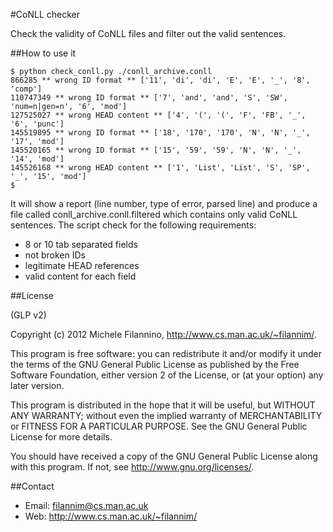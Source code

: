 #CoNLL checker

Check the validity of CoNLL files and filter out the valid sentences.

##How to use it

    $ python check_conll.py ./conll_archive.conll
    866285 ** wrong ID format ** ['11', 'di', 'di', 'E', 'E', '_', '8', 'comp']
    110747349 ** wrong ID format ** ['7', 'and', 'and', 'S', 'SW', 'num=n|gen=n', '6', 'mod']
    127525027 ** wrong HEAD content ** ['4', '(', '(', 'F', 'FB', '_', '6', 'punc']
    145519895 ** wrong ID format ** ['18', '170', '170', 'N', 'N', '_', '17', 'mod']
    145520165 ** wrong ID format ** ['15', '59', '59', 'N', 'N', '_', '14', 'mod']
    145526168 ** wrong HEAD content ** ['1', 'List', 'List', 'S', 'SP', '_', '15', 'mod']
    $

It will show a report (line number, type of error, parsed line) and produce a file called conll_archive.conll.filtered which contains only valid CoNLL sentences.
The script check for the following requirements:
* 8 or 10 tab separated fields
* not broken IDs
* legitimate HEAD references
* valid content for each field

##License

(GLP v2)

Copyright (c) 2012 Michele Filannino, <http://www.cs.man.ac.uk/~filannim/>.

This program is free software: you can redistribute it and/or modify
it under the terms of the GNU General Public License as published by
the Free Software Foundation, either version 2 of the License, or
(at your option) any later version.

This program is distributed in the hope that it will be useful,
but WITHOUT ANY WARRANTY; without even the implied warranty of
MERCHANTABILITY or FITNESS FOR A PARTICULAR PURPOSE.  See the
GNU General Public License for more details.

You should have received a copy of the GNU General Public License
along with this program.  If not, see <http://www.gnu.org/licenses/>.

##Contact
- Email: filannim@cs.man.ac.uk
- Web: http://www.cs.man.ac.uk/~filannim/